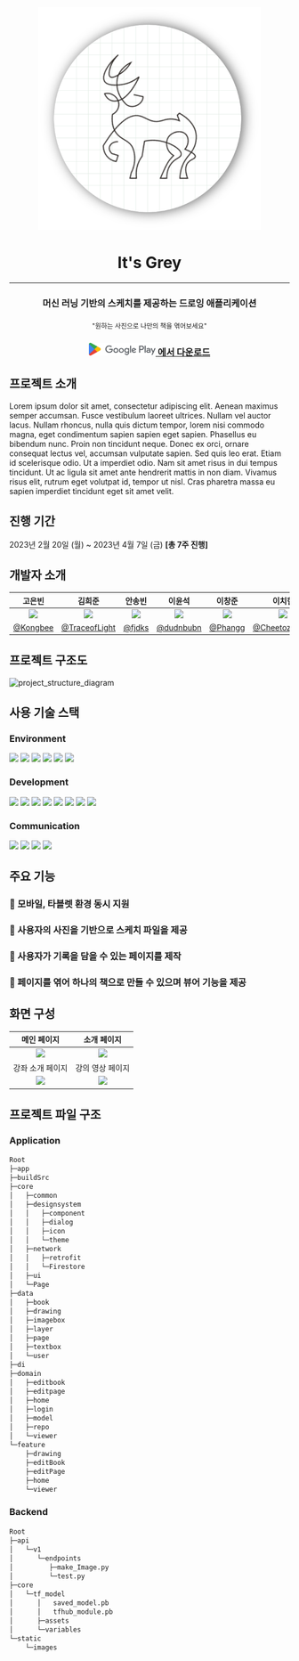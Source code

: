 <p align="center"><img src="./static/logo.png" alt="It's Grey" width="400" height="400"></p>
<h1 align="center">It's Grey</h1>
<hr />
<h3 align="center">
	머신 러닝 기반의 스케치를 제공하는 드로잉 애플리케이션
</h3>
<div align="center">
	<sub>"원하는 사진으로 나만의 책을 엮어보세요"</sub>
</div>

<h3 align="center">
  <a href="https://play.google.com/store/apps/details?id=com.tntt.itsgrey">
    <img src="./static/google_play_logo.png" alt="It's Grey" width="120" height="23">
	에서 다운로드
  </a>
</h3>

## 프로젝트 소개

Lorem ipsum dolor sit amet, consectetur adipiscing elit. Aenean maximus semper accumsan. Fusce vestibulum laoreet ultrices. Nullam vel auctor lacus. Nullam rhoncus, nulla quis dictum tempor, lorem nisi commodo magna, eget condimentum sapien sapien eget sapien. Phasellus eu bibendum nunc. Proin non tincidunt neque. Donec ex orci, ornare consequat lectus vel, accumsan vulputate sapien. Sed quis leo erat. Etiam id scelerisque odio. Ut a imperdiet odio. Nam sit amet risus in dui tempus tincidunt. Ut ac ligula sit amet ante hendrerit mattis in non diam. Vivamus risus elit, rutrum eget volutpat id, tempor ut nisl. Cras pharetra massa eu sapien imperdiet tincidunt eget sit amet velit.



## 진행 기간

2023년 2월 20일 (월) ~ 2023년 4월 7일 (금) **[총 7주 진행]**



## 개발자 소개

|      고은빈      |         김희준         |       안송빈       |       이윤석       |       이창준       |       이치헌       |
| :------------------------------------------------------------------------------: | :---------------------------------------------------------------------------------------------------------------------------------------------------: | :---------------------------------------------------------------------------------------------------------------------------------------------------------------------------------------------------: | :---------------------------------------------------------------------------------------------------------------------------------------------------------------------------------------------------: | :---------------------------------------------------------------------------------------------------------------------------------------------------------------------------------------------------: | :---------------------------------------------------------------------------------------------------------------------------------------------------------------------------------------------------: |
| <img width="160px" src="https://avatars.githubusercontent.com/u/84635035?v=4" /> | <img width="160px" src="https://avatars.githubusercontent.com/u/98262849?v=4" />    | <img width="160px" src="https://avatars.githubusercontent.com/u/82949079?v=4"/>   | <img width="160px" src="https://avatars.githubusercontent.com/u/76838107?v=4"/> | <img width="160px" src="https://avatars.githubusercontent.com/u/109324421?v=4"/> | <img width="160px" src="https://avatars.githubusercontent.com/u/81691407?v=4"/> |
|   [@Kongbee](https://github.com/kongbee)   |  [@TraceofLight](https://github.com/ChaeyeonSeo)  | [@fjdks](https://github.com/fjdks) | [@dudnbubn](https://github.com/dudnbubn) | [@Phangg](https://github.com/phangg) | [@Cheetozzeong](https://avatars.githubusercontent.com/u/81691407?v=4) |



## 프로젝트 구조도

![project_structure_diagram](C:\Users\SSAFY\Desktop\readme\static\project_structure_diagram.png)



## 사용 기술 스택

### Environment

<div>
	<img src="https://img.shields.io/badge/Android Studio-FFFFFF?style=flat&logo=Android Studio&logoColor=3DDC84">
    <img src="https://img.shields.io/badge/Visual Studio Code-FFFFFF?style=flat&logo=Visual Studio Code&logoColor=007ACC">
    <img src="https://img.shields.io/badge/Google Colab-FFFFFF?style=flat&logo=Google Colab&logoColor=F9AB00">
    <img src="https://img.shields.io/badge/Amazon EC2-FFFFFF?style=flat&logo=Amazon EC2&logoColor=FF9900">
    <img src="https://img.shields.io/badge/Git-FFFFFF?style=flat&logo=Git&logoColor=F05032">
    <img src="https://img.shields.io/badge/GitLab-FFFFFF?style=flat&logo=GitLab&logoColor=FC6D26">
</div>




### Development

<div>
	<img src="https://img.shields.io/badge/Kotlin-FFFFFF?style=flat&logo=Kotlin&logoColor=7F52FF">
    <img src="https://img.shields.io/badge/Jetpack Compose-FFFFFF?style=flat&logo=Jetpack Compose&logoColor=4285F4">
    <img src="https://img.shields.io/badge/Firebase-FFFFFF?style=flat&logo=Firebase&logoColor=FFCA28">
    <img src="https://img.shields.io/badge/FastAPI-FFFFFF?style=flat&logo=FastAPI&logoColor=009688">
    <img src="https://img.shields.io/badge/TensorFlow-FFFFFF?style=flat&logo=TensorFlow&logoColor=FF6F00">
    <img src="https://img.shields.io/badge/Docker-FFFFFF?style=flat&logo=Docker&logoColor=2496ED">
    <img src="https://img.shields.io/badge/Jenkins-FFFFFF?style=flat&logo=Jenkins&logoColor=D24939">
    <img src="https://img.shields.io/badge/NGINX-FFFFFF?style=flat&logo=NGINX&logoColor=009639">
</div>




### Communication

<div>
    <img src="https://img.shields.io/badge/Mattermost-FFFFFF?style=flat&logo=Mattermost&logoColor=0058CC">
    <img src="https://img.shields.io/badge/Slack-FFFFFF?style=flat&logo=Slack&logoColor=4A154B">
    <img src="https://img.shields.io/badge/Notion-FFFFFF?style=flat&logo=Notion&logoColor=000000">
	<img src="https://img.shields.io/badge/Jira-FFFFFF?style=flat&logo=Jira&logoColor=0052CC">
</div>



## 주요 기능

### :round_pushpin: 모바일, 타블렛 환경 동시 지원

### :round_pushpin: 사용자의 사진을 기반으로 스케치 파일을 제공

### :round_pushpin: 사용자가 기록을 담을 수 있는 페이지를 제작

### :round_pushpin: 페이지를 엮어 하나의 책으로 만들 수 있으며 뷰어 기능을 제공



## 화면 구성

| 메인 페이지  |  소개 페이지   |
| :-------------------------------------------: | :------------: |
| <img width="329" src="https://picsum.photos/200/300"/> | <img width="329" src="https://picsum.photos/200/300"/> |
| 강좌 소개 페이지   |  강의 영상 페이지   |
| <img width="329" src="https://picsum.photos/200/300"/> | <img width="329" src="https://picsum.photos/200/300"/> |

## 프로젝트 파일 구조

### Application

```text
Root
├─app
├─buildSrc
├─core
│   ├─common
│   ├─designsystem
│   │   ├─component
│   │   ├─dialog
│   │   ├─icon
│   │   └─theme
│   ├─network
│   │   ├─retrofit
│   │   └─Firestore
│   ├─ui
│   └─Page 
├─data
│   ├─book
│   ├─drawing
│   ├─imagebox
│   ├─layer
│   ├─page
│   ├─textbox
│   └─user
├─di
├─domain
│   ├─editbook
│   ├─editpage
│   ├─home
│   ├─login
│   ├─model
│   ├─repo
│   └─viewer
└─feature
    ├─drawing
    ├─editBook
    ├─editPage
    ├─home
    └─viewer
```

### Backend

```text
Root
├─api
│   └─v1
│      └─endpoints
│         ├─make_Image.py
│         └─test.py
├─core
│   └─tf_model
│      │   saved_model.pb
│      │   tfhub_module.pb
│      ├─assets
│      └─variables
└─static
    └─images
```

